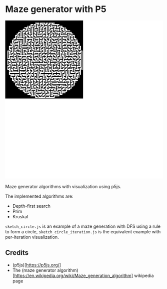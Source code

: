 # Maze generator with P5

![](./images/dfs_circle.png)

Maze generator algorithms with visualization using p5js.

The implemented algorithms are:

* Depth-first search
* Prim
* Kruskal

`sketch_circle.js` is an example of a maze generation with DFS using a rule to form a circle, `sketch_circle_iteration.js` is the equivalent example with per-iteration visualization.


## Credits

* (p5js)[https://p5js.org/]
* The (maze generator algorithm)[https://en.wikipedia.org/wiki/Maze_generation_algorithm] wikipedia page
